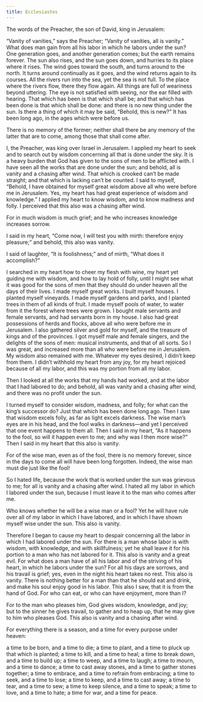 ```yaml
---
title: Ecclesiastes
---
```


The words of the Preacher, the son of David, king in Jerusalem:

“Vanity of vanities,” says the Preacher; “Vanity of vanities, all is vanity.”
What does man gain from all his labor in which he labors under the sun?
One generation goes, and another generation comes; but the earth remains forever.
The sun also rises, and the sun goes down, and hurries to its place where it rises.
The wind goes toward the south, and turns around to the north. It turns around continually as it goes, and the wind returns again to its courses.
All the rivers run into the sea, yet the sea is not full. To the place where the rivers flow, there they flow again.
All things are full of weariness beyond uttering. The eye is not satisfied with seeing, nor the ear filled with hearing.
That which has been is that which shall be; and that which has been done is that which shall be done: and there is no new thing under the sun.
Is there a thing of which it may be said, “Behold, this is new?” It has been long ago, in the ages which were before us.

There is no memory of the former; neither shall there be any memory of the latter that are to come, among those that shall come after.

I, the Preacher, was king over Israel in Jerusalem.
I applied my heart to seek and to search out by wisdom concerning all that is done under the sky. It is a heavy burden that God has given to the sons of men to be afflicted with.
I have seen all the works that are done under the sun; and behold, all is vanity and a chasing after wind.
That which is crooked can’t be made straight; and that which is lacking can’t be counted.
I said to myself, “Behold, I have obtained for myself great wisdom above all who were before me in Jerusalem. Yes, my heart has had great experience of wisdom and knowledge.”
I applied my heart to know wisdom, and to know madness and folly. I perceived that this also was a chasing after wind.

For in much wisdom is much grief; and he who increases knowledge increases sorrow.

I said in my heart, “Come now, I will test you with mirth: therefore enjoy pleasure;” and behold, this also was vanity.

I said of laughter, “It is foolishness;” and of mirth, “What does it accomplish?”

I searched in my heart how to cheer my flesh with wine, my heart yet guiding me with wisdom, and how to lay hold of folly, until I might see what it was good for the sons of men that they should do under heaven all the days of their lives.
I made myself great works. I built myself houses. I planted myself vineyards.
I made myself gardens and parks, and I planted trees in them of all kinds of fruit.
I made myself pools of water, to water from it the forest where trees were grown.
I bought male servants and female servants, and had servants born in my house. I also had great possessions of herds and flocks, above all who were before me in Jerusalem.
I also gathered silver and gold for myself, and the treasure of kings and of the provinces. I got myself male and female singers, and the delights of the sons of men: musical instruments, and that of all sorts.
So I was great, and increased more than all who were before me in Jerusalem. My wisdom also remained with me.
Whatever my eyes desired, I didn’t keep from them. I didn’t withhold my heart from any joy, for my heart rejoiced because of all my labor, and this was my portion from all my labor.

Then I looked at all the works that my hands had worked, and at the labor that I had labored to do; and behold, all was vanity and a chasing after wind, and there was no profit under the sun.

I turned myself to consider wisdom, madness, and folly; for what can the king’s successor do? Just that which has been done long ago.
Then I saw that wisdom excels folly, as far as light excels darkness.
The wise man’s eyes are in his head, and the fool walks in darkness—and yet I perceived that one event happens to them all.
Then I said in my heart, “As it happens to the fool, so will it happen even to me; and why was I then more wise?” Then I said in my heart that this also is vanity.

For of the wise man, even as of the fool, there is no memory forever, since in the days to come all will have been long forgotten. Indeed, the wise man must die just like the fool!

So I hated life, because the work that is worked under the sun was grievous to me; for all is vanity and a chasing after wind.
I hated all my labor in which I labored under the sun, because I must leave it to the man who comes after me.

Who knows whether he will be a wise man or a fool? Yet he will have rule over all of my labor in which I have labored, and in which I have shown myself wise under the sun. This also is vanity.

Therefore I began to cause my heart to despair concerning all the labor in which I had labored under the sun.
For there is a man whose labor is with wisdom, with knowledge, and with skillfulness; yet he shall leave it for his portion to a man who has not labored for it. This also is vanity and a great evil.
For what does a man have of all his labor and of the striving of his heart, in which he labors under the sun?
For all his days are sorrows, and his travail is grief; yes, even in the night his heart takes no rest. This also is vanity.
There is nothing better for a man than that he should eat and drink, and make his soul enjoy good in his labor. This also I saw, that it is from the hand of God.
For who can eat, or who can have enjoyment, more than I?

For to the man who pleases him, God gives wisdom, knowledge, and joy; but to the sinner he gives travail, to gather and to heap up, that he may give to him who pleases God. This also is vanity and a chasing after wind.

For everything there is a season, and a time for every purpose under heaven:

a time to be born,
and a time to die;
a time to plant,
and a time to pluck up that which is planted;
a time to kill,
and a time to heal;
a time to break down,
and a time to build up;
a time to weep,
and a time to laugh;
a time to mourn,
and a time to dance;
a time to cast away stones,
and a time to gather stones together;
a time to embrace,
and a time to refrain from embracing;
a time to seek,
and a time to lose;
a time to keep,
and a time to cast away;
a time to tear,
and a time to sew;
a time to keep silence,
and a time to speak;
a time to love,
and a time to hate;
a time for war,
and a time for peace.
